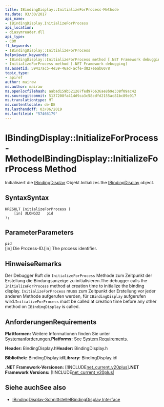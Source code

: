 ```yaml
---
title: IBindingDisplay::InitializeForProcess-Methode
ms.date: 03/30/2017
api_name:
- IBindingDisplay.InitializeForProcess
api_location:
- diasymreader.dll
api_type:
- COM
f1_keywords:
- IBindingDisplay::InitializeForProcess
helpviewer_keywords:
- IBindingDisplay::InitializeForProcess method [.NET Framework debugging]
- InitializeForProcess method [.NET Framework debugging]
ms.assetid: 59417acb-4e59-46ad-acfe-d827e6ab6078
topic_type:
- apiref
author: mairaw
ms.author: mairaw
ms.openlocfilehash: aabad159b521207fed976636ae8b9e338f09ac42
ms.sourcegitcommit: 5137208fa414d9ca3c58cdfd2155ac81bc89e917
ms.translationtype: MT
ms.contentlocale: de-DE
ms.lasthandoff: 03/06/2019
ms.locfileid: "57466179"
---
```

# <a name="ibindingdisplayinitializeforprocess-method"></a><span data-ttu-id="f8c6e-102">IBindingDisplay::InitializeForProcess-Methode</span><span class="sxs-lookup"><span data-stu-id="f8c6e-102">IBindingDisplay::InitializeForProcess Method</span></span>
<span data-ttu-id="f8c6e-103">Initialisiert die [IBindingDisplay](../../../../docs/framework/unmanaged-api/diagnostics/ibindingdisplay-interface.md) Objekt.</span><span class="sxs-lookup"><span data-stu-id="f8c6e-103">Initializes the [IBindingDisplay](../../../../docs/framework/unmanaged-api/diagnostics/ibindingdisplay-interface.md) object.</span></span>  
  
## <a name="syntax"></a><span data-ttu-id="f8c6e-104">Syntax</span><span class="sxs-lookup"><span data-stu-id="f8c6e-104">Syntax</span></span>  
  
```  
HRESULT InitializeForProcess (  
    [in] ULONG32   pid  
);  
```  
  
## <a name="parameters"></a><span data-ttu-id="f8c6e-105">Parameter</span><span class="sxs-lookup"><span data-stu-id="f8c6e-105">Parameters</span></span>  
 `pid`  
 <span data-ttu-id="f8c6e-106">[in] Die Prozess-ID.</span><span class="sxs-lookup"><span data-stu-id="f8c6e-106">[in] The process identifier.</span></span>  
  
## <a name="remarks"></a><span data-ttu-id="f8c6e-107">Hinweise</span><span class="sxs-lookup"><span data-stu-id="f8c6e-107">Remarks</span></span>  
 <span data-ttu-id="f8c6e-108">Der Debugger Ruft die `InitializeForProcess` Methode zum Zeitpunkt der Erstellung die Bindungsanzeige zu initialisieren.</span><span class="sxs-lookup"><span data-stu-id="f8c6e-108">The debugger calls the `InitializeForProcess` method at creation time to initialize the binding display.</span></span> <span data-ttu-id="f8c6e-109">`InitializeForProcess` muss zum Zeitpunkt der Erstellung vor jeder anderen Methode aufgerufen werden, für `IBindingDisplay` aufgerufen wird.</span><span class="sxs-lookup"><span data-stu-id="f8c6e-109">`InitializeForProcess` must be called at creation time before any other method on `IBindingDisplay` is called.</span></span>  
  
## <a name="requirements"></a><span data-ttu-id="f8c6e-110">Anforderungen</span><span class="sxs-lookup"><span data-stu-id="f8c6e-110">Requirements</span></span>  
 <span data-ttu-id="f8c6e-111">**Plattformen:** Weitere Informationen finden Sie unter [Systemanforderungen](../../../../docs/framework/get-started/system-requirements.md).</span><span class="sxs-lookup"><span data-stu-id="f8c6e-111">**Platforms:** See [System Requirements](../../../../docs/framework/get-started/system-requirements.md).</span></span>  
  
 <span data-ttu-id="f8c6e-112">**Header:** BindingDisplay.h</span><span class="sxs-lookup"><span data-stu-id="f8c6e-112">**Header:** BindingDisplay.h</span></span>  
  
 <span data-ttu-id="f8c6e-113">**Bibliothek:** BindingDisplay.idl</span><span class="sxs-lookup"><span data-stu-id="f8c6e-113">**Library:** BindingDisplay.idl</span></span>  
  
 <span data-ttu-id="f8c6e-114">**.NET Framework-Versionen:** [!INCLUDE[net_current_v20plus](../../../../includes/net-current-v20plus-md.md)]</span><span class="sxs-lookup"><span data-stu-id="f8c6e-114">**.NET Framework Versions:** [!INCLUDE[net_current_v20plus](../../../../includes/net-current-v20plus-md.md)]</span></span>  
  
## <a name="see-also"></a><span data-ttu-id="f8c6e-115">Siehe auch</span><span class="sxs-lookup"><span data-stu-id="f8c6e-115">See also</span></span>
- [<span data-ttu-id="f8c6e-116">IBindingDisplay-Schnittstelle</span><span class="sxs-lookup"><span data-stu-id="f8c6e-116">IBindingDisplay Interface</span></span>](../../../../docs/framework/unmanaged-api/diagnostics/ibindingdisplay-interface.md)
